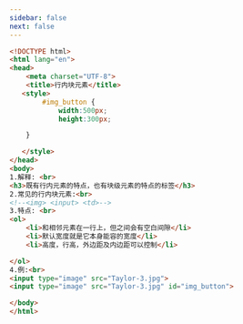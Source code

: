 ```yaml
---
sidebar: false
next: false
---
```

<BlogInfo/>






```html
<!DOCTYPE html>
<html lang="en">
<head>
    <meta charset="UTF-8">
    <title>行内块元素</title>
   <style>
        #img_button {
            width:500px;
            height:300px;

    }

   </style>
</head>
<body>
1.解释: <br>
<h3>既有行内元素的特点，也有块级元素的特点的标签</h3>
2.常见的行内块元素:<br>
<!--<img> <input> <td>-->
3.特点: <br>
<ol>
    <li>和相邻元素在一行上，但之间会有空白间隙</li>
    <li>默认宽度就是它本身能容的宽度</li>
    <li>高度，行高，外边距及内边距可以控制</li>

</ol>
4.例:<br>
<input type="image" src="Taylor-3.jpg">
<input type="image" src="Taylor-3.jpg" id="img_button">

</body>
</html>
```






<ActionBox />
        
<style>#top-box {margin-top:0.5rem!important;}</style>